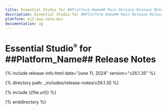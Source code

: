 ```yaml
---
title: Essential Studio for ##Platform_Name## Main Release Release Notes  
description: Essential Studio for ##Platform_Name## Main Release Release Notes  
platform: ej2-asp-core-mvc
documentation: ug
---
```


# Essential Studio<sup style="font-size:70%">&reg;</sup> for ##Platform_Name##  Release Notes  

{% include release-info.html date="June 11, 2024"  version="v26.1.35" %}

{% directory path: _includes/release-notes/v26.1.35 %}

{% include {{file.url}} %}

{% enddirectory %}